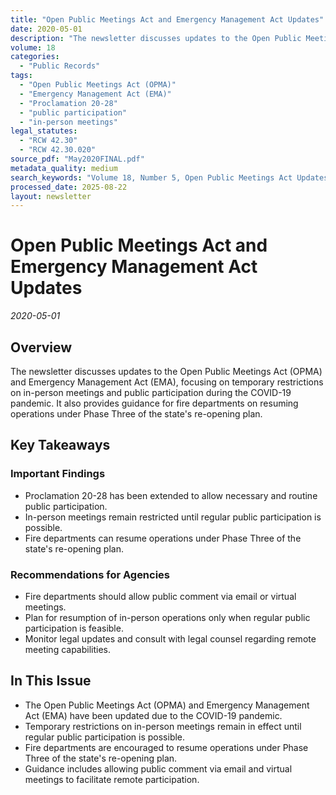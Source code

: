 ```yaml
---
title: "Open Public Meetings Act and Emergency Management Act Updates"
date: 2020-05-01
description: "The newsletter discusses updates to the Open Public Meetings Act (OPMA) and Emergency Management Act (EMA), focusing on temporary restrictions on in-person meetings and public participation during the COVID-19 pandemic. It also provides guidance for fire departments on resuming operations under Phase Three of the state's re-opening plan."
volume: 18
categories:
  - "Public Records"
tags:
  - "Open Public Meetings Act (OPMA)"
  - "Emergency Management Act (EMA)"
  - "Proclamation 20-28"
  - "public participation"
  - "in-person meetings"
legal_statutes:
  - "RCW 42.30"
  - "RCW 42.30.020"
source_pdf: "May2020FINAL.pdf"
metadata_quality: medium
search_keywords: "Volume 18, Number 5, Open Public Meetings Act Updates, Emergency Management Act guidance, Proclamation 20-28 extensions, fire department resume operations, Phase Three re-opening plan, public particip..."
processed_date: 2025-08-22
layout: newsletter
---
```


# Open Public Meetings Act and Emergency Management Act Updates

*2020-05-01*

## Overview

The newsletter discusses updates to the Open Public Meetings Act (OPMA) and Emergency Management Act (EMA), focusing on temporary restrictions on in-person meetings and public participation during the COVID-19 pandemic. It also provides guidance for fire departments on resuming operations under Phase Three of the state's re-opening plan.

## Key Takeaways

### Important Findings

- Proclamation 20-28 has been extended to allow necessary and routine public participation.
- In-person meetings remain restricted until regular public participation is possible.
- Fire departments can resume operations under Phase Three of the state's re-opening plan.

### Recommendations for Agencies

- Fire departments should allow public comment via email or virtual meetings.
- Plan for resumption of in-person operations only when regular public participation is feasible.
- Monitor legal updates and consult with legal counsel regarding remote meeting capabilities.

## In This Issue

- The Open Public Meetings Act (OPMA) and Emergency Management Act (EMA) have been updated due to the COVID-19 pandemic.
- Temporary restrictions on in-person meetings remain in effect until regular public participation is possible.
- Fire departments are encouraged to resume operations under Phase Three of the state's re-opening plan.
- Guidance includes allowing public comment via email and virtual meetings to facilitate remote participation.

